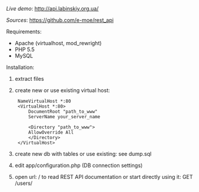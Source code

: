 *Live demo*: http://api.labinskiy.org.ua/

*Sources*: https://github.com/e-moe/rest_api

Requirements:

- Apache (virtualhost, mod_rewright)
- PHP 5.5
- MySQL

Installation:

1. extract files

2. create new or use existing virtual host:

        NameVirtualHost *:80
        <VirtualHost *:80>
            DocumentRoot "path_to_www"
            ServerName your_server_name

            <Directory "path_to_www">
            AllowOverride All
            </Directory>
        </VirtualHost>

3. create new db with tables or use existing:
see dump.sql

4. edit app/configuration.php (DB connection settings)

5. open url: / to read REST API documentation or start directly using it: GET /users/
